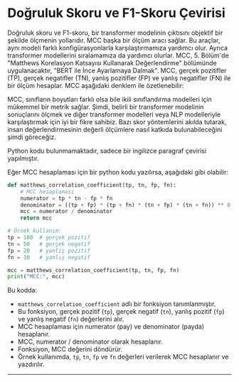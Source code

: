 # Doğruluk Skoru ve F1-Skoru Çevirisi

Doğruluk skoru ve F1-skoru, bir transformer modelinin çıktısını objektif bir şekilde ölçmenin yollarıdır. MCC başka bir ölçüm aracı sağlar. Bu araçlar, aynı modeli farklı konfigürasyonlarla karşılaştırmamıza yardımcı olur. Ayrıca transformer modellerini sıralamamıza da yardımcı olurlar. MCC, 5. Bölüm'de "Matthews Korelasyon Katsayısı Kullanarak Değerlendirme" bölümünde uygulanacaktır, "BERT ile İnce Ayarlamaya Dalmak". MCC, gerçek pozitifler (TP), gerçek negatifler (TN), yanlış pozitifler (FP) ve yanlış negatifler (FN) ile bir ölçüm hesaplar. MCC aşağıdaki denklem ile özetlenebilir:

MCC, sınıfların boyutları farklı olsa bile ikili sınıflandırma modelleri için mükemmel bir metrik sağlar. Şimdi, belirli bir transformer modelinin sonuçlarını ölçmek ve diğer transformer modelleri veya NLP modelleriyle karşılaştırmak için iyi bir fikre sahibiz. Bazı skor yöntemlerini akılda tutarak, insan değerlendirmesinin değerli ölçümlere nasıl katkıda bulunabileceğini şimdi göreceğiz.

Python kodu bulunmamaktadır, sadece bir ingilizce paragraf çevirisi yapılmıştır.

Eğer MCC hesaplaması için bir python kodu yazılırsa, aşağıdaki gibi olabilir:

```python
def matthews_correlation_coefficient(tp, tn, fp, fn):
    # MCC hesaplaması
    numerator = tp * tn - fp * fn
    denominator = ((tp + fp) * (tp + fn) * (tn + fp) * (tn + fn)) ** 0.5
    mcc = numerator / denominator
    return mcc

# Örnek kullanım:
tp = 100  # gerçek pozitif
tn = 50   # gerçek negatif
fp = 20   # yanlış pozitif
fn = 30   # yanlış negatif

mcc = matthews_correlation_coefficient(tp, tn, fp, fn)
print("MCC:", mcc)
```

Bu kodda:

*   `matthews_correlation_coefficient` adlı bir fonksiyon tanımlanmıştır.
*   Bu fonksiyon, gerçek pozitif (`tp`), gerçek negatif (`tn`), yanlış pozitif (`fp`) ve yanlış negatif (`fn`) değerlerini alır.
*   MCC hesaplaması için numerator (pay) ve denominator (payda) hesaplanır.
*   MCC, numerator / denominator olarak hesaplanır.
*   Fonksiyon, MCC değerini döndürür.
*   Örnek kullanımda, `tp`, `tn`, `fp` ve `fn` değerleri verilerek MCC hesaplanır ve yazdırılır.

---

